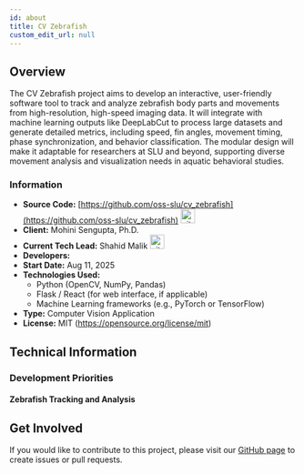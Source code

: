```yaml
---
id: about
title: CV Zebrafish
custom_edit_url: null
---
```


<!-- Optional header image -->
<!-- ![Header Alt Text](header.png) -->

## Overview

The CV Zebrafish project aims to develop an interactive, user-friendly software tool to track and analyze zebrafish body parts and movements from high-resolution, high-speed imaging data. It will integrate with machine learning outputs like DeepLabCut to process large datasets and generate detailed metrics, including speed, fin angles, movement timing, phase synchronization, and behavior classification. The modular design will make it adaptable for researchers at SLU and beyond, supporting diverse movement analysis and visualization needs in aquatic behavioral studies.

### Information

- **Source Code:** [https://github.com/oss-slu/cv_zebrafish](https://github.com/oss-slu/cv_zebrafish) [<img src="/img/git-alt.svg" alt="git" width="25" height="25" />](https://github.com/oss-slu/cv_zebrafish)
- **Client:** Mohini Sengupta, Ph.D.
- **Current Tech Lead:** Shahid Malik [<img src="/img/github.svg" alt="github" width="25" height="25" />](https://github.com/Shahid1Malik)  
- **Developers:**
  <!-- - [Developer 1 Name] [<img src="/img/github.svg" alt="github" width="25" height="25" />](https://github.com/USERNAME) [<img src="/img/linkedin.svg" alt="linkedin" width="25" height="25" />](https://www.linkedin.com/in/USERNAME/)
  - [Developer 2 Name] [<img src="/img/github.svg" alt="github" width="25" height="25" />](https://github.com/USERNAME) [<img src="/img/linkedin.svg" alt="linkedin" width="25" height="25" />](https://www.linkedin.com/in/USERNAME/) -->
- **Start Date:** Aug 11, 2025
- **Technologies Used:**
  - Python (OpenCV, NumPy, Pandas)
  - Flask / React (for web interface, if applicable)
  - Machine Learning frameworks (e.g., PyTorch or TensorFlow)
- **Type:** Computer Vision Application
- **License:** MIT (https://opensource.org/license/mit)

## Technical Information

### Development Priorities

#### Zebrafish Tracking and Analysis

<!-- - **From Manual Observation to Automated Analysis:** The current zebrafish tracking process often involves manual observation or semi-automated tools. This project will replace these with a fully automated, computer vision–driven system.

- **Features of the Planned CV Zebrafish Tool:**  
  Includes motion tracking, behavioral pattern recognition, and data visualization to help researchers quantify zebrafish activity.

Key planned features include:   -->

<!-- - **Automated Tracking:**
  Detect and track individual zebrafish in video recordings with high accuracy.

- **Behavior Analysis:**
  Identify and log patterns such as swimming speed, direction changes, grouping behavior, and inactivity.

- **Data Visualization & Export:**
  Provide visual plots and allow exporting metrics for further statistical analysis.

- **Multi-Fish Support:**
  Handle scenarios with multiple zebrafish in the same tank without losing tracking accuracy.

- **User-Friendly Interface:**
  Clean, intuitive controls for loading videos, starting analysis, and reviewing results.

- **Adaptable for Research Needs:**
  Modular design to allow additional behavioral metrics or machine learning models. -->

## Get Involved

If you would like to contribute to this project, please visit our [GitHub page](https://github.com/oss-slu/cv_zebrafish) to create issues or pull requests.
